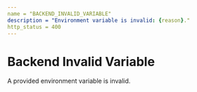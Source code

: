 ```yaml
---
name = "BACKEND_INVALID_VARIABLE"
description = "Environment variable is invalid: {reason}."
http_status = 400
---
```


# Backend Invalid Variable

A provided environment variable is invalid.
